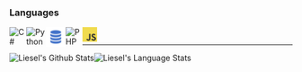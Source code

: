 ### Languages
[<img align="left" alt="C#" width="30px" src="https://camo.githubusercontent.com/0617f4657fef12e8d16db45b8d73def73144b09f/68747470733a2f2f646576656c6f7065722e6665646f726170726f6a6563742e6f72672f7374617469632f6c6f676f2f6373686172702e706e67" />](https://github.com/dotnet)
[<img align="left" alt="Python" width="35px" src="https://avatars0.githubusercontent.com/u/1525981?s=200&v=4" />](https://github.com/python)
[<img align="left" alt="SQL" width="35px" src="https://raw.githubusercontent.com/github/explore/80688e429a7d4ef2fca1e82350fe8e3517d3494d/topics/sql/sql.png" />]()
[<img align="left" alt="PHP" width="30px" src="https://avatars1.githubusercontent.com/u/25158?s=200&v=4" />](https://github.com/php)
[<img align="left" alt="JavaScript" width="26px" src="https://raw.githubusercontent.com/github/explore/80688e429a7d4ef2fca1e82350fe8e3517d3494d/topics/javascript/javascript.png" />]()

<br />

---

<img align="left" alt="Liesel's Github Stats" src="https://github-readme-stats.vercel.app/api?username=cocoiadrop&show_icons=true&hide_border=true&?count_private=true" />
<img align="left" alt="Liesel's Language Stats" src="https://github-readme-stats.vercel.app/api/top-langs/?username=cocoiadrop&layout=compact&hide_border=true" />

